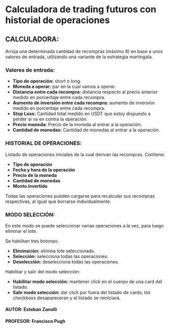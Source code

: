 # Calculadora de trading futuros con historial de operaciones

## **CALCULADORA:**
Arroja una determinada cantidad de recompras (máximo 8) en base a unos valores de entrada, utilizando una variante de la estrategia martingala.

### **Valores de entrada:**  
- **Tipo de operación:** short o long.  
- **Moneda a operar:** par en la cual vamos a operar.  
- **Distancia entre cada recompra:** distancia respecto al precio anterior medido en porcentaje entre cada recompra.  
- **Aumento de inversión entre cada recompra:** aumento de inversión medido en porcentaje entre cada recompra.  
- **Stop Loss:** Cantidad total medido en USDT que estoy dispuesto a perder si va en contra la operación.  
- **Precio moneda:** Precio de la moneda al entrar a la operación.  
- **Cantidad de monedas:** Cantidad de monedas al entrar a la operación.  

### **HISTORIAL DE OPERACIONES:**   
Listado de operaciones iniciales de la cual derivan las recompras. Contiene:
- **Tipo de operación**
- **Fecha y hora de la operación**
- **Precio de la moneda**
- **Cantidad de monedas**
- **Monto invertido**

Todas las operaciones pueden cargarse para recalcular sus recompras respectivas, al igual que borrarse individualmente.

### **MODO SELECCIÓN:**  
En este modo se puede seleccionar varias operaciones a la vez, para luego eliminar el lote.  

Se habilitan tres botones:  
- **Eliminación:**  elimina lote seleccionado.
- **Selección:**  selecciona todas las operaciones.
- **Deselección:** deselecciona todas las operaciones.  

Habilitar y salir del modo selección:  
- **Habilitar modo selección:** mantener click en el cuerpo de una card del listado.   
- **Salir modo selección:** dar click por fuera del listado de cards, los checkboxs desapareceran y el listado se reiniciará.  

#### **AUTOR:** Esteban Zanolli  
#### **PROFESOR:** Francisco Pugh  






